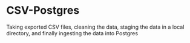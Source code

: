 # CSV-Postgres
Taking exported CSV files, cleaning the data, staging the data in a local directory, and finally ingesting the data into Postgres
